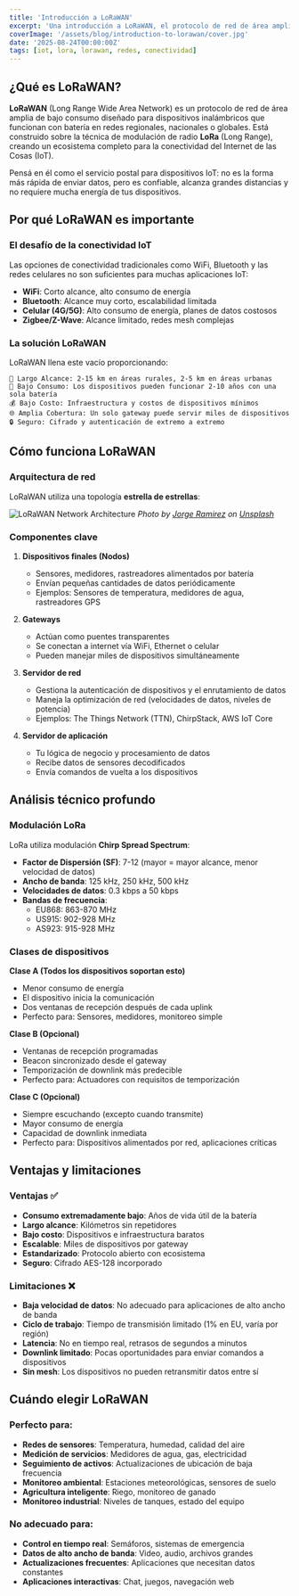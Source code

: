 ```yaml
---
title: 'Introducción a LoRaWAN'
excerpt: 'Una introducción a LoRaWAN, el protocolo de red de área amplia de bajo consumo para dispositivos IoT.'
coverImage: '/assets/blog/introduction-to-lorawan/cover.jpg'
date: '2025-08-24T00:00:00Z'
tags: [iot, lora, lorawan, redes, conectividad]
---
```


## ¿Qué es LoRaWAN?

**LoRaWAN** (Long Range Wide Area Network) es un protocolo de red de área amplia de bajo consumo diseñado para dispositivos inalámbricos que funcionan con batería en redes regionales, nacionales o globales. Está construido sobre la técnica de modulación de radio **LoRa** (Long Range), creando un ecosistema completo para la conectividad del Internet de las Cosas (IoT).

Pensá en él como el servicio postal para dispositivos IoT: no es la forma más rápida de enviar datos, pero es confiable, alcanza grandes distancias y no requiere mucha energía de tus dispositivos.

## Por qué LoRaWAN es importante

### El desafío de la conectividad IoT

Las opciones de conectividad tradicionales como WiFi, Bluetooth y las redes celulares no son suficientes para muchas aplicaciones IoT:

- **WiFi**: Corto alcance, alto consumo de energía
- **Bluetooth**: Alcance muy corto, escalabilidad limitada
- **Celular (4G/5G)**: Alto consumo de energía, planes de datos costosos
- **Zigbee/Z-Wave**: Alcance limitado, redes mesh complejas

### La solución LoRaWAN

LoRaWAN llena este vacío proporcionando:

```
📡 Largo Alcance: 2-15 km en áreas rurales, 2-5 km en áreas urbanas
🔋 Bajo Consumo: Los dispositivos pueden funcionar 2-10 años con una sola batería
💰 Bajo Costo: Infraestructura y costos de dispositivos mínimos
🌐 Amplia Cobertura: Un solo gateway puede servir miles de dispositivos
🔒 Seguro: Cifrado y autenticación de extremo a extremo
```

## Cómo funciona LoRaWAN

### Arquitectura de red

LoRaWAN utiliza una topología **estrella de estrellas**:

![LoRaWAN Network Architecture](https://www.researchgate.net/publication/341298152/figure/fig1/AS:890182974836736@1589247568628/LoRaWAN-network-architecture.ppm)
*Photo by <a href="https://unsplash.com/@jorgedevs?utm_content=creditCopyText&utm_medium=referral&utm_source=unsplash">Jorge Ramirez</a> on <a href="https://unsplash.com/photos/a-cell-phone-tower-in-a-park-with-a-lake-in-the-background-0vmMg1r7FRU?utm_content=creditCopyText&utm_medium=referral&utm_source=unsplash">Unsplash</a>*

### Componentes clave

1. **Dispositivos finales (Nodos)**

   - Sensores, medidores, rastreadores alimentados por batería
   - Envían pequeñas cantidades de datos periódicamente
   - Ejemplos: Sensores de temperatura, medidores de agua, rastreadores GPS

2. **Gateways**

   - Actúan como puentes transparentes
   - Se conectan a internet vía WiFi, Ethernet o celular
   - Pueden manejar miles de dispositivos simultáneamente

3. **Servidor de red**

   - Gestiona la autenticación de dispositivos y el enrutamiento de datos
   - Maneja la optimización de red (velocidades de datos, niveles de potencia)
   - Ejemplos: The Things Network (TTN), ChirpStack, AWS IoT Core

4. **Servidor de aplicación**
   - Tu lógica de negocio y procesamiento de datos
   - Recibe datos de sensores decodificados
   - Envía comandos de vuelta a los dispositivos

## Análisis técnico profundo

### Modulación LoRa

LoRa utiliza modulación **Chirp Spread Spectrum**:

- **Factor de Dispersión (SF)**: 7-12 (mayor = mayor alcance, menor velocidad de datos)
- **Ancho de banda**: 125 kHz, 250 kHz, 500 kHz
- **Velocidades de datos**: 0.3 kbps a 50 kbps
- **Bandas de frecuencia**:
  - EU868: 863-870 MHz
  - US915: 902-928 MHz
  - AS923: 915-928 MHz

### Clases de dispositivos

**Clase A (Todos los dispositivos soportan esto)**

- Menor consumo de energía
- El dispositivo inicia la comunicación
- Dos ventanas de recepción después de cada uplink
- Perfecto para: Sensores, medidores, monitoreo simple

**Clase B (Opcional)**

- Ventanas de recepción programadas
- Beacon sincronizado desde el gateway
- Temporización de downlink más predecible
- Perfecto para: Actuadores con requisitos de temporización

**Clase C (Opcional)**

- Siempre escuchando (excepto cuando transmite)
- Mayor consumo de energía
- Capacidad de downlink inmediata
- Perfecto para: Dispositivos alimentados por red, aplicaciones críticas

## Ventajas y limitaciones

### Ventajas ✅

- **Consumo extremadamente bajo**: Años de vida útil de la batería
- **Largo alcance**: Kilómetros sin repetidores
- **Bajo costo**: Dispositivos e infraestructura baratos
- **Escalable**: Miles de dispositivos por gateway
- **Estandarizado**: Protocolo abierto con ecosistema
- **Seguro**: Cifrado AES-128 incorporado

### Limitaciones ❌

- **Baja velocidad de datos**: No adecuado para aplicaciones de alto ancho de banda
- **Ciclo de trabajo**: Tiempo de transmisión limitado (1% en EU, varía por región)
- **Latencia**: No en tiempo real, retrasos de segundos a minutos
- **Downlink limitado**: Pocas oportunidades para enviar comandos a dispositivos
- **Sin mesh**: Los dispositivos no pueden retransmitir datos entre sí

## Cuándo elegir LoRaWAN

### Perfecto para:

- **Redes de sensores**: Temperatura, humedad, calidad del aire
- **Medición de servicios**: Medidores de agua, gas, electricidad
- **Seguimiento de activos**: Actualizaciones de ubicación de baja frecuencia
- **Monitoreo ambiental**: Estaciones meteorológicas, sensores de suelo
- **Agricultura inteligente**: Riego, monitoreo de ganado
- **Monitoreo industrial**: Niveles de tanques, estado del equipo

### No adecuado para:

- **Control en tiempo real**: Semáforos, sistemas de emergencia
- **Datos de alto ancho de banda**: Video, audio, archivos grandes
- **Actualizaciones frecuentes**: Aplicaciones que necesitan datos constantes
- **Aplicaciones interactivas**: Chat, juegos, navegación web
